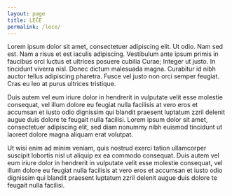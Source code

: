 ```yaml
---
layout: page
title: LEČE
permalink: /lece/
---
```


Lorem ipsum dolor sit amet, consectetuer adipiscing elit. Ut odio. Nam sed est. Nam a risus et est iaculis adipiscing. Vestibulum ante ipsum primis in faucibus orci luctus et ultrices posuere cubilia Curae; Integer ut justo. In tincidunt viverra nisl. Donec dictum malesuada magna. Curabitur id nibh auctor tellus adipiscing pharetra. Fusce vel justo non orci semper feugiat. Cras eu leo at purus ultrices tristique.

Duis autem vel eum iriure dolor in hendrerit in vulputate velit esse molestie consequat, vel illum dolore eu feugiat nulla facilisis at vero eros et accumsan et iusto odio dignissim qui blandit praesent luptatum zzril delenit augue duis dolore te feugait nulla facilisi. Lorem ipsum dolor sit amet, consectetuer adipiscing elit, sed diam nonummy nibh euismod tincidunt ut laoreet dolore magna aliquam erat volutpat.

Ut wisi enim ad minim veniam, quis nostrud exerci tation ullamcorper suscipit lobortis nisl ut aliquip ex ea commodo consequat. Duis autem vel eum iriure dolor in hendrerit in vulputate velit esse molestie consequat, vel illum dolore eu feugiat nulla facilisis at vero eros et accumsan et iusto odio dignissim qui blandit praesent luptatum zzril delenit augue duis dolore te feugait nulla facilisi.
